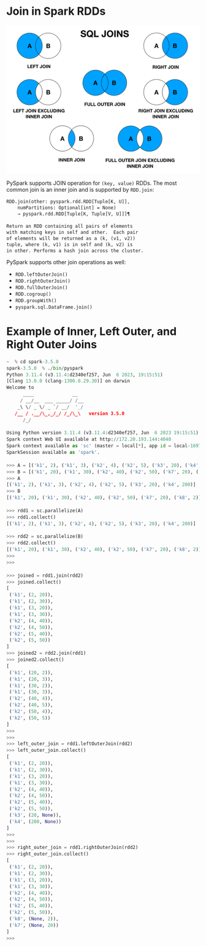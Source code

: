 # Join in Spark RDDs

<img src="./sql_joins.png"/>        

PySpark supports JOIN operation for `(key, value)` RDDs.
The most common join is an inner join and is supported 
by `RDD.join`:

	RDD.join(other: pyspark.rdd.RDD[Tuple[K, U]], 
		numPartitions: Optional[int] = None) 
		→ pyspark.rdd.RDD[Tuple[K, Tuple[V, U]]]¶

	Return an RDD containing all pairs of elements 
	with matching keys in self and other.  Each pair 
	of elements will be returned as a (k, (v1, v2)) 
	tuple, where (k, v1) is in self and (k, v2) is 
	in other. Performs a hash join across the cluster.

PySpark supports other join operations as  well:

* `RDD.leftOuterJoin()`
* `RDD.rightOuterJoin()`
* `RDD.fullOuterJoin()`
* `RDD.cogroup()`
* `RDD.groupWith()`
* `pyspark.sql.DataFrame.join()`

# Example of Inner, Left Outer, and Right Outer Joins


~~~python
~  % cd spark-3.5.0
spark-3.5.0  % ./bin/pyspark
Python 3.11.4 (v3.11.4:d2340ef257, Jun  6 2023, 19:15:51) 
[Clang 13.0.0 (clang-1300.0.29.30)] on darwin
Welcome to
      ____              __
     / __/__  ___ _____/ /__
    _\ \/ _ \/ _ `/ __/  '_/
   /__ / .__/\_,_/_/ /_/\_\   version 3.5.0
      /_/

Using Python version 3.11.4 (v3.11.4:d2340ef257, Jun  6 2023 19:15:51)
Spark context Web UI available at http://172.20.193.144:4040
Spark context available as 'sc' (master = local[*], app id = local-1697594039497).
SparkSession available as 'spark'.

>>> A = [('k1', 2), ('k1', 3), ('k2', 4), ('k2', 5), ('k3', 20), ('k4', 200)]
>>> B = [('k1', 20), ('k1', 30), ('k2', 40), ('k2', 50), ('k7', 20), ('k8', 2)]
>>> A
[('k1', 2), ('k1', 3), ('k2', 4), ('k2', 5), ('k3', 20), ('k4', 200)]
>>> B
[('k1', 20), ('k1', 30), ('k2', 40), ('k2', 50), ('k7', 20), ('k8', 2)]

>>> rdd1 = sc.parallelize(A)
>>> rdd1.collect()
[('k1', 2), ('k1', 3), ('k2', 4), ('k2', 5), ('k3', 20), ('k4', 200)]

>>> rdd2 = sc.parallelize(B)
>>> rdd2.collect()
[('k1', 20), ('k1', 30), ('k2', 40), ('k2', 50), ('k7', 20), ('k8', 2)]
>>>
>>>

>>> joined = rdd1.join(rdd2)
>>> joined.collect()
[
 ('k1', (2, 20)), 
 ('k1', (2, 30)), 
 ('k1', (3, 20)), 
 ('k1', (3, 30)), 
 ('k2', (4, 40)), 
 ('k2', (4, 50)), 
 ('k2', (5, 40)), 
 ('k2', (5, 50))
]
>>> joined2 = rdd2.join(rdd1)
>>> joined2.collect()
[
 ('k1', (20, 2)), 
 ('k1', (20, 3)), 
 ('k1', (30, 2)), 
 ('k1', (30, 3)), 
 ('k2', (40, 4)), 
 ('k2', (40, 5)), 
 ('k2', (50, 4)), 
 ('k2', (50, 5))
]
>>>
>>>
>>> left_outer_join = rdd1.leftOuterJoin(rdd2)
>>> left_outer_join.collect()
[
 ('k1', (2, 20)), 
 ('k1', (2, 30)), 
 ('k1', (3, 20)), 
 ('k1', (3, 30)), 
 ('k2', (4, 40)), 
 ('k2', (4, 50)), 
 ('k2', (5, 40)), 
 ('k2', (5, 50)), 
 ('k3', (20, None)), 
 ('k4', (200, None))
]
>>>
>>>
>>> right_outer_join = rdd1.rightOuterJoin(rdd2)
>>> right_outer_join.collect()
[
 ('k1', (2, 20)), 
 ('k1', (2, 30)), 
 ('k1', (3, 20)), 
 ('k1', (3, 30)), 
 ('k2', (4, 40)), 
 ('k2', (4, 50)), 
 ('k2', (5, 40)), 
 ('k2', (5, 50)), 
 ('k8', (None, 2)), 
 ('k7', (None, 20))
]
>>>
~~~
